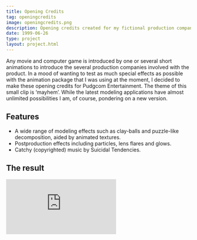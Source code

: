 ```yaml
---
title: Opening Credits
tag: openingcredits
image: openingcredits.png
description: Opening credits created for my fictional production company Pudgcom Entertainment, trying out 3D Studio MAX.
date: 1999-06-26
type: project
layout: project.html
---
```


Any movie and computer game is introduced by one or several short animations to introduce the several production companies involved with the product. In a mood of wanting to test as much special effects as possible with the animation package that I was using at the moment, I decided to make these opening credits for Pudgcom Entertainment. The theme of this small clip is ‘mayhem’. While the latest modeling applications have almost unlimited possibilities I am, of course, pondering on a new version.

## Features
* A wide range of modeling effects such as clay-balls and puzzle-like decomposition, aided by animated textures.
* Postproduction effects including particles, lens flares and glows.
* Catchy (copyrighted) music by Suicidal Tendencies. 

## The result

<div class="embed-container">
<iframe src="https://www.youtube.com/embed/IoOzXmQ9sMQ" frameborder="0" allowfullscreen></iframe></div>

